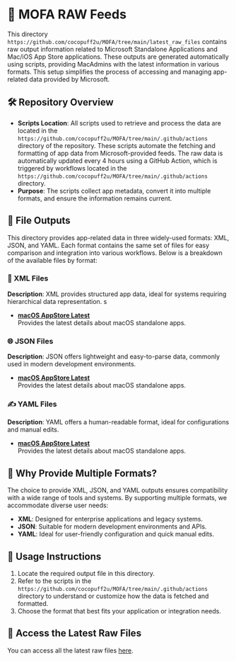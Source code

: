 # 📂 MOFA RAW Feeds

This directory `https://github.com/cocopuff2u/MOFA/tree/main/latest_raw_files` contains raw output information related to Microsoft Standalone Applications and Mac/iOS App Store applications. These outputs are generated automatically using scripts, providing MacAdmins with the latest information in various formats. This setup simplifies the process of accessing and managing app-related data provided by Microsoft.

## 🛠️ Repository Overview

- **Scripts Location**: All scripts used to retrieve and process the data are located in the `https://github.com/cocopuff2u/MOFA/tree/main/.github/actions` directory of the repository. These scripts automate the fetching and formatting of app data from Microsoft-provided feeds. The raw data is automatically updated every 4 hours using a GitHub Action, which is triggered by workflows located in the `https://github.com/cocopuff2u/MOFA/tree/main/.github/actions` directory.
- **Purpose**: The scripts collect app metadata, convert it into multiple formats, and ensure the information remains current.

## 📄 File Outputs  

This directory provides app-related data in three widely-used formats: XML, JSON, and YAML. Each format contains the same set of files for easy comparison and integration into various workflows. Below is a breakdown of the available files by format:

### 🧩 XML Files  
**Description**: XML provides structured app data, ideal for systems requiring hierarchical data representation.  s

- **[macOS AppStore Latest](https://github.com/cocopuff2u/MOFA/blob/main/latest_raw_files/macos_appstore_latest.xml)**  
  Provides the latest details about macOS standalone apps.  

### 🌐 JSON Files  
**Description**: JSON offers lightweight and easy-to-parse data, commonly used in modern development environments.  

- **[macOS AppStore Latest](https://github.com/cocopuff2u/MOFA/blob/main/latest_raw_files/macos_appstore_latest.json)**  
  Provides the latest details about macOS standalone apps.  

### ✍️ YAML Files  
**Description**: YAML offers a human-readable format, ideal for configurations and manual edits.  

- **[macOS AppStore Latest](https://github.com/cocopuff2u/MOFA/blob/main/latest_raw_files/macos_appstore_latest.yaml)**  
  Provides the latest details about macOS standalone apps.  

## 🌟 Why Provide Multiple Formats?

The choice to provide XML, JSON, and YAML outputs ensures compatibility with a wide range of tools and systems. By supporting multiple formats, we accommodate diverse user needs:

- **XML**: Designed for enterprise applications and legacy systems.
- **JSON**: Suitable for modern development environments and APIs.
- **YAML**: Ideal for user-friendly configuration and quick manual edits.

## 📌 Usage Instructions

1. Locate the required output file in this directory.
2. Refer to the scripts in the `https://github.com/cocopuff2u/MOFA/tree/main/.github/actions` directory to understand or customize how the data is fetched and formatted.
3. Choose the format that best fits your application or integration needs.

## 🔗 Access the Latest Raw Files

You can access all the latest raw files [here](https://github.com/cocopuff2u/MOFA/tree/main/latest_raw_files).
